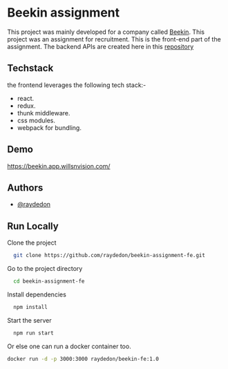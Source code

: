 
# Beekin assignment

This project was mainly developed for a company called [Beekin](https://www.beekin.co/). This project was an assignment for recruitment. This is the front-end part of the assignment.
The backend APIs are created here in this [repository](https://github.com/raydedon/jobs-app-beekin-assignment-be)


## Techstack
the frontend leverages the following tech stack:-
- react.
- redux.
- thunk middleware.
- css modules.
- webpack for bundling.



## Demo

https://beekin.app.willsnvision.com/


## Authors

- [@raydedon](https://www.github.com/raydedon)


## Run Locally

Clone the project

```bash
  git clone https://github.com/raydedon/beekin-assignment-fe.git
```

Go to the project directory

```bash
  cd beekin-assignment-fe
```

Install dependencies

```bash
  npm install
```

Start the server

```bash
  npm run start
```

Or else one can run a docker container too.
```bash
docker run -d -p 3000:3000 raydedon/beekin-fe:1.0
```

